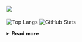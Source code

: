 ![](https://komarev.com/ghpvc/?username=chck&color=blueviolet)

<p align="left"> 
  <img alt="Top Langs" align="center" height="150" src="https://github-readme-stats-nine-umber-51.vercel.app/api/top-langs/?username=chck&layout=compact&count_private=true&show_icons=true&show_icons=true&theme=buefy" />
  <img alt="GitHub Stats" align="center" height="150" src="https://github-readme-stats-nine-umber-51.vercel.app/api?username=chck&count_private=true&show_icons=true&show_icons=true&theme=buefy" />
</p>

<details>
  <summary><b>Read more</b></summary>
  <br>

  <!--START_SECTION:waka-->
**🐱 My GitHub Data** 

> 📦 74.7 kB Used in GitHub's Storage 
 > 
> 🏆 796 Contributions in the Year 2023
 > 
> 💼 Opted to Hire
 > 
> 📜 134 Public Repositories 
 > 
> 🔑 19 Private Repositories 
 > 
**I'm a Night 🦉** 

```text
🌞 Morning                1301 commits        ████░░░░░░░░░░░░░░░░░░░░░   15.90 % 
🌆 Daytime                2102 commits        ██████░░░░░░░░░░░░░░░░░░░   25.69 % 
🌃 Evening                2250 commits        ███████░░░░░░░░░░░░░░░░░░   27.50 % 
🌙 Night                  2528 commits        ████████░░░░░░░░░░░░░░░░░   30.90 % 
```
📅 **I'm Most Productive on Monday** 

```text
Monday                   1804 commits        ██████░░░░░░░░░░░░░░░░░░░   22.05 % 
Tuesday                  1685 commits        █████░░░░░░░░░░░░░░░░░░░░   20.60 % 
Wednesday                1187 commits        ████░░░░░░░░░░░░░░░░░░░░░   14.51 % 
Thursday                 1490 commits        █████░░░░░░░░░░░░░░░░░░░░   18.21 % 
Friday                   820 commits         ███░░░░░░░░░░░░░░░░░░░░░░   10.02 % 
Saturday                 409 commits         █░░░░░░░░░░░░░░░░░░░░░░░░   05.00 % 
Sunday                   786 commits         ██░░░░░░░░░░░░░░░░░░░░░░░   09.61 % 
```


📊 **This Week I Spent My Time On** 

```text
💬 Programming Languages: 
Other                    17 hrs 31 mins      ████████████████████████░   95.28 % 
Markdown                 30 mins             █░░░░░░░░░░░░░░░░░░░░░░░░   02.75 % 
TypeScript               16 mins             ░░░░░░░░░░░░░░░░░░░░░░░░░   01.48 % 
Terraform                1 min               ░░░░░░░░░░░░░░░░░░░░░░░░░   00.18 % 
ActionScript 3           1 min               ░░░░░░░░░░░░░░░░░░░░░░░░░   00.13 % 

🔥 Editors: 
Chrome                   17 hrs 31 mins      ████████████████████████░   95.27 % 
Obsidian                 30 mins             █░░░░░░░░░░░░░░░░░░░░░░░░   02.76 % 
WebStorm                 16 mins             ░░░░░░░░░░░░░░░░░░░░░░░░░   01.48 % 
Neovim                   4 mins              ░░░░░░░░░░░░░░░░░░░░░░░░░   00.39 % 
CLion                    1 min               ░░░░░░░░░░░░░░░░░░░░░░░░░   00.10 % 
```

**I Mostly Code in Python** 

```text
Python                   41 repos            ████████░░░░░░░░░░░░░░░░░   32.80 % 
Jupyter Notebook         20 repos            ████░░░░░░░░░░░░░░░░░░░░░   16.00 % 
Rust                     7 repos             █░░░░░░░░░░░░░░░░░░░░░░░░   05.60 % 
Shell                    3 repos             █░░░░░░░░░░░░░░░░░░░░░░░░   02.40 % 
Astro                    1 repo              ░░░░░░░░░░░░░░░░░░░░░░░░░   00.80 % 
```



**Timeline**

![Lines of Code chart](https://raw.githubusercontent.com/chck/chck/main/assets/bar_graph.png)


 Last Updated on 2023-10-13 01:24 UTC
<!--END_SECTION:waka-->
</details>

